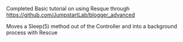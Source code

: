 
Completed Basic tutorial on using Resque through https://github.com/JumpstartLab/blogger_advanced

Moves a Sleep(5) method out of the Controller and into a background process with Rescue
